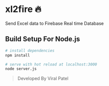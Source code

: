 # xl2fire 🔥
Send Excel data to Firebase Real time Database

## Build Setup For Node.js

``` bash
# install dependencies
npm install

# serve with hot reload at localhost:3000
node server.js
```
> Developed By Viral Patel
